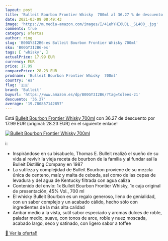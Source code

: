 ```yaml
---
layout: post
title: 'Bulleit Bourbon Frontier Whisky  700ml al 36.27 % de descuento'
date: 2021-03-09 08:49:43
image: 'https://m.media-amazon.com/images/I/41ehYHI0UJL._SL400_.jpg'
comments: true
category: ofertas
author: ring
slug: 'B00GY3I2B6-es Bulleit Bourbon Frontier Whisky 700ml'
sku: 'B00GY3I2B6-es'
tags: [ 'whisky', ]
actualPrice: 17.99 EUR
currency: EUR
price: 17.99
comparePrice: 28.23 EUR
prodname: 'Bulleit Bourbon Frontier Whisky  700ml'
country: 'es'
flag: '🇪🇸'
brand: 'Bulleit'
buyurl: 'https://www.amazon.es/dp/B00GY3I2B6/?tag=tolees-21'
descuento: '36.27'
average: '19.780857142857'
---
```


Está [Bulleit Bourbon Frontier Whisky  700ml](https://www.amazon.es/dp/B00GY3I2B6/?tag=tolees-21) con 36.27 de descuento por 17.99 EUR (original: 28.23 EUR) en el siguiente enlace!

[![Bulleit Bourbon Frontier Whisky  700ml](https://m.media-amazon.com/images/I/41ehYHI0UJL._SL400_.jpg)](https://www.amazon.es/dp/B00GY3I2B6/?tag=tolees-21)

ℹ️:

- Inspirándose en su bisabuelo, Thomas E. Bulleit realizó el sueño de su vida al revivir la vieja receta de bourbon de la familia y al fundar así la Bulleit Distilling Company en 1987
- La sutileza y complejidad de Bulleit Bourbon proviene de su mezcla única de centeno, maíz y malta de cebada, así como de las cepas de levadura y del agua de Kentucky filtrada con agua caliza
- Contenido del envío: 1x Bulleit Bourbon Frontier Whisky, 1x caja original de presentación, 45% Vol., 700 ml
- El whisky Bulleit Bourbon es un regalo generoso, lleno de genialidad, con un sabor complejo y un acabado cálido, hecho sólo con ingredientes de la más alta calidad
- Ambar medio a la vista, sutil sabor especiado y aromas dulces de roble, paladar medio, suave, con tonos de arce, roble y nuez moscada, acabado largo, seco y satinado, con ligero sabor a toffee

[🛒 Ver la oferta!!](https://www.amazon.es/dp/B00GY3I2B6/?tag=tolees-21)
